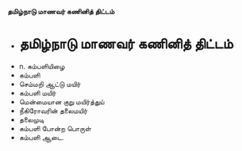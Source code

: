 **தமிழ்நாடு மாணவர் கணினித் திட்டம்**
- # தமிழ்நாடு மாணவர் கணினித் திட்டம்
- n. கம்பளியிழை
- கம்பளி
- செம்மறி ஆட்டு மயிர்
- கம்பளி மயிர்
- மென்மையான குறு மயிர்த்துய்
- நீகிரோவரின் தலைமயிர்
- தலைமுடி
- கம்பளி போன்ற பொருள்
- கம்பளி ஆடை.

